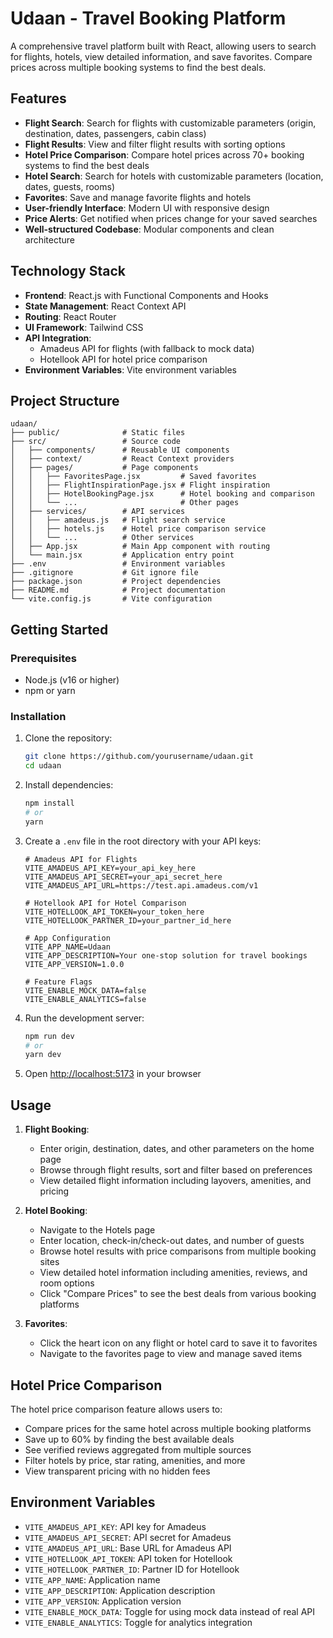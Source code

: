 # Udaan - Travel Booking Platform

A comprehensive travel platform built with React, allowing users to search for flights, hotels, view detailed information, and save favorites. Compare prices across multiple booking systems to find the best deals.

## Features

- **Flight Search**: Search for flights with customizable parameters (origin, destination, dates, passengers, cabin class)
- **Flight Results**: View and filter flight results with sorting options
- **Hotel Price Comparison**: Compare hotel prices across 70+ booking systems to find the best deals
- **Hotel Search**: Search for hotels with customizable parameters (location, dates, guests, rooms)
- **Favorites**: Save and manage favorite flights and hotels
- **User-friendly Interface**: Modern UI with responsive design
- **Price Alerts**: Get notified when prices change for your saved searches
- **Well-structured Codebase**: Modular components and clean architecture

## Technology Stack

- **Frontend**: React.js with Functional Components and Hooks
- **State Management**: React Context API
- **Routing**: React Router
- **UI Framework**: Tailwind CSS
- **API Integration**: 
  - Amadeus API for flights (with fallback to mock data)
  - Hotellook API for hotel price comparison
- **Environment Variables**: Vite environment variables

## Project Structure

```
udaan/
├── public/              # Static files
├── src/                 # Source code
│   ├── components/      # Reusable UI components
│   ├── context/         # React Context providers
│   ├── pages/           # Page components
│   │   ├── FavoritesPage.jsx         # Saved favorites
│   │   ├── FlightInspirationPage.jsx # Flight inspiration
│   │   ├── HotelBookingPage.jsx      # Hotel booking and comparison
│   │   └── ...                       # Other pages
│   ├── services/        # API services
│   │   ├── amadeus.js   # Flight search service
│   │   ├── hotels.js    # Hotel price comparison service
│   │   └── ...          # Other services
│   ├── App.jsx          # Main App component with routing
│   └── main.jsx         # Application entry point
├── .env                 # Environment variables
├── .gitignore           # Git ignore file
├── package.json         # Project dependencies
├── README.md            # Project documentation
└── vite.config.js       # Vite configuration
```

## Getting Started

### Prerequisites

- Node.js (v16 or higher)
- npm or yarn

### Installation

1. Clone the repository:
   ```bash
   git clone https://github.com/yourusername/udaan.git
   cd udaan
   ```

2. Install dependencies:
   ```bash
   npm install
   # or
   yarn
   ```

3. Create a `.env` file in the root directory with your API keys:
   ```
   # Amadeus API for Flights
   VITE_AMADEUS_API_KEY=your_api_key_here
   VITE_AMADEUS_API_SECRET=your_api_secret_here
   VITE_AMADEUS_API_URL=https://test.api.amadeus.com/v1
   
   # Hotellook API for Hotel Comparison
   VITE_HOTELLOOK_API_TOKEN=your_token_here
   VITE_HOTELLOOK_PARTNER_ID=your_partner_id_here
   
   # App Configuration
   VITE_APP_NAME=Udaan
   VITE_APP_DESCRIPTION=Your one-stop solution for travel bookings
   VITE_APP_VERSION=1.0.0
   
   # Feature Flags
   VITE_ENABLE_MOCK_DATA=false
   VITE_ENABLE_ANALYTICS=false
   ```

4. Run the development server:
   ```bash
   npm run dev
   # or
   yarn dev
   ```

5. Open [http://localhost:5173](http://localhost:5173) in your browser

## Usage

1. **Flight Booking**:
   - Enter origin, destination, dates, and other parameters on the home page
   - Browse through flight results, sort and filter based on preferences
   - View detailed flight information including layovers, amenities, and pricing

2. **Hotel Booking**:
   - Navigate to the Hotels page
   - Enter location, check-in/check-out dates, and number of guests
   - Browse hotel results with price comparisons from multiple booking sites
   - View detailed hotel information including amenities, reviews, and room options
   - Click "Compare Prices" to see the best deals from various booking platforms

3. **Favorites**:
   - Click the heart icon on any flight or hotel card to save it to favorites
   - Navigate to the favorites page to view and manage saved items

## Hotel Price Comparison

The hotel price comparison feature allows users to:

- Compare prices for the same hotel across multiple booking platforms
- Save up to 60% by finding the best available deals
- See verified reviews aggregated from multiple sources
- Filter hotels by price, star rating, amenities, and more
- View transparent pricing with no hidden fees

## Environment Variables

- `VITE_AMADEUS_API_KEY`: API key for Amadeus
- `VITE_AMADEUS_API_SECRET`: API secret for Amadeus
- `VITE_AMADEUS_API_URL`: Base URL for Amadeus API
- `VITE_HOTELLOOK_API_TOKEN`: API token for Hotellook
- `VITE_HOTELLOOK_PARTNER_ID`: Partner ID for Hotellook
- `VITE_APP_NAME`: Application name
- `VITE_APP_DESCRIPTION`: Application description
- `VITE_APP_VERSION`: Application version
- `VITE_ENABLE_MOCK_DATA`: Toggle for using mock data instead of real API
- `VITE_ENABLE_ANALYTICS`: Toggle for analytics integration

